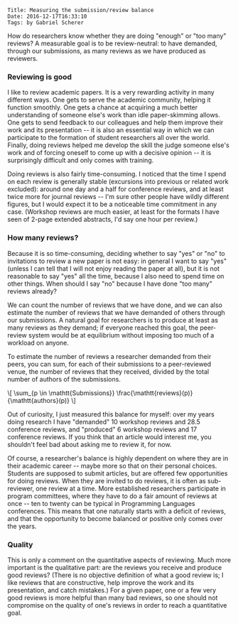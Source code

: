     Title: Measuring the submission/review balance
    Date: 2016-12-17T16:33:10
    Tags: by Gabriel Scherer

How do researchers know whether they are doing "enough" or "too many"
reviews? A measurable goal is to be review-neutral: to have demanded,
through our submissions, as many reviews as we have produced as
reviewers.

<!-- more -->

### Reviewing is good

I like to review academic papers. It is a very rewarding activity in
many different ways. One gets to serve the academic community, helping
it function smoothly. One gets a chance at acquiring a much better
understanding of someone else's work than idle paper-skimming
allows. One gets to send feedback to our colleagues and help them
improve their work and its presentation -- it is also an essential way
in which we can participate to the formation of student researchers
all over the world. Finally, doing reviews helped me develop the skill
the judge someone else's work and of forcing oneself to come up with
a decisive opinion -- it is surprisingly difficult and only comes with
training.

Doing reviews is also fairly time-consuming. I noticed that the time
I spend on each review is generally stable (excursions into previous
or related work excluded): around one day and a half for conference
reviews, and at least twice more for journal reviews -- I'm sure other
people have wildly different figures, but I would expect it to be
a noticeable time commitment in any case. (Workshop reviews are much
easier, at least for the formats I have seen of 2-page extended
abstracts, I'd say one hour per review.)

### How many reviews?

Because it is so time-consuming, deciding whether to say "yes" or "no"
to invitations to review a new paper is not easy: in general I want to
say "yes" (unless I can tell that I will not enjoy reading the paper
at all), but it is not reasonable to say "yes" all the time, because
I also need to spend time on other things. When should I say "no"
because I have done "too many" reviews already?

We can count the number of reviews that we have done, and we can also
estimate the number of reviews that we have demanded of others through
our submissions. A natural goal for researchers is to produce at least
as many reviews as they demand; if everyone reached this goal, the
peer-review system would be at equilibrium without imposing too much
of a workload on anyone.

To estimate the number of reviews a researcher demanded from their
peers, you can sum, for each of their submissions to a peer-reviewed
venue, the number of reviews that they received, divided by the total
number of authors of the submissions.

\\[ \sum_{p \in \mathtt{Submissions}} \frac{\mathtt{reviews}(p)}{\mathtt{authors}(p)} \\]

Out of curiosity, I just measured this balance for myself: over my
years doing research I have "demanded" 10 workshop reviews and 28.5
conference reviews, and "produced" 6 workshop reviews and 17
conference reviews. If you think that an article would interest me,
you shouldn't feel bad about asking me to review it, for now.

Of course, a researcher's balance is highly dependent on where they
are in their academic career -- maybe more so that on their personal
choices. Students are supposed to submit articles, but are offered few
opportunities for doing reviews. When they are invited to do reviews,
it is often as sub-reviewer, one review at a time. More established
researchers participate in program committees, where they have to do
a fair amount of reviews at once -- ten to twenty can be typical in
Programming Languages conferences. This means that one naturally
starts with a deficit of reviews, and that the opportunity to become
balanced or positive only comes over the years.

### Quality

This is only a comment on the quantitative aspects of reviewing. Much
more important is the qualitative part: are the reviews you receive
and produce good reviews? (There is no objective definition of what
a good review is; I like reviews that are constructive, help improve
the work and its presentation, and catch mistakes.) For a given paper,
one or a few very good reviews is more helpful than many bad reviews,
so one should not compromise on the quality of one's reviews in order
to reach a quantitative goal.
